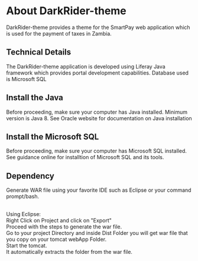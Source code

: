 # About DarkRider-theme
DarkRider-theme provides a theme for the SmartPay web application which is used for the payment of taxes in Zambia.
##


## Technical Details

The DarkRider-theme application is developed using Liferay Java framework which provides portal development capabilities. Database used is Microsoft SQL

## Install the Java
Before proceeding, make sure your computer has Java installed. Minimum version is Java 8. See Oracle website for documentation on Java installation

## Install the Microsoft SQL
Before proceeding, make sure your computer has Microsoft SQL installed. See guidance online for installtion of Microsoft SQL and its tools.

## Dependency
Generate WAR file using your favorite IDE such as Eclipse or your command prompt/bash. <br><br>

Using Eclipse:<br>
Right Click on Project and click on "Export"<br>
Proceed with the steps to generate the war file.<br>
Go to your project Directory and inside Dist Folder you will get war file that you copy on your tomcat webApp Folder.<br>
Start the tomcat.<br>
It automatically extracts the folder from the war file.
